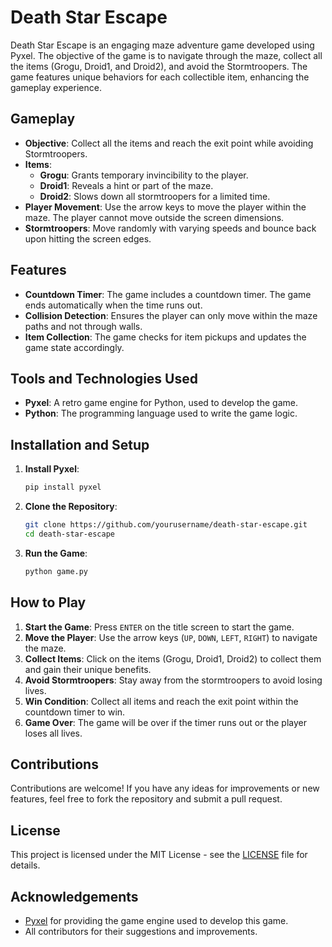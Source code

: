 # Death Star Escape

Death Star Escape is an engaging maze adventure game developed using Pyxel. The objective of the game is to navigate through the maze, collect all the items (Grogu, Droid1, and Droid2), and avoid the Stormtroopers. The game features unique behaviors for each collectible item, enhancing the gameplay experience.

## Gameplay

- **Objective**: Collect all the items and reach the exit point while avoiding Stormtroopers.
- **Items**:
  - **Grogu**: Grants temporary invincibility to the player.
  - **Droid1**: Reveals a hint or part of the maze.
  - **Droid2**: Slows down all stormtroopers for a limited time.
- **Player Movement**: Use the arrow keys to move the player within the maze. The player cannot move outside the screen dimensions.
- **Stormtroopers**: Move randomly with varying speeds and bounce back upon hitting the screen edges.

## Features

- **Countdown Timer**: The game includes a countdown timer. The game ends automatically when the time runs out.
- **Collision Detection**: Ensures the player can only move within the maze paths and not through walls.
- **Item Collection**: The game checks for item pickups and updates the game state accordingly.

## Tools and Technologies Used

- **Pyxel**: A retro game engine for Python, used to develop the game.
- **Python**: The programming language used to write the game logic.

## Installation and Setup

1. **Install Pyxel**:
    ```sh
    pip install pyxel
    ```

2. **Clone the Repository**:
    ```sh
    git clone https://github.com/yourusername/death-star-escape.git
    cd death-star-escape
    ```

3. **Run the Game**:
    ```sh
    python game.py
    ```

## How to Play

1. **Start the Game**: Press `ENTER` on the title screen to start the game.
2. **Move the Player**: Use the arrow keys (`UP`, `DOWN`, `LEFT`, `RIGHT`) to navigate the maze.
3. **Collect Items**: Click on the items (Grogu, Droid1, Droid2) to collect them and gain their unique benefits.
4. **Avoid Stormtroopers**: Stay away from the stormtroopers to avoid losing lives.
5. **Win Condition**: Collect all items and reach the exit point within the countdown timer to win.
6. **Game Over**: The game will be over if the timer runs out or the player loses all lives.

## Contributions

Contributions are welcome! If you have any ideas for improvements or new features, feel free to fork the repository and submit a pull request.

## License

This project is licensed under the MIT License - see the [LICENSE](LICENSE) file for details.

## Acknowledgements

- [Pyxel](https://github.com/kitao/pyxel) for providing the game engine used to develop this game.
- All contributors for their suggestions and improvements.

